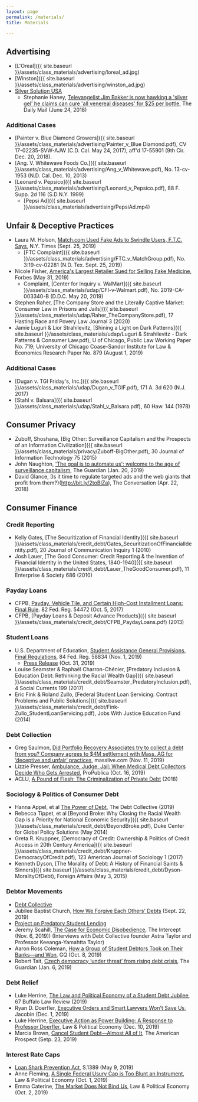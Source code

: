 ```yaml
---
layout: page
permalink: /materials/
title: Materials

---
```


## Advertising

- [L'Oreal]({{ site.baseurl }}/assets/class_materials/advertising/loreal_ad.jpg)
- [Winston]({{ site.baseurl }}/assets/class_materials/advertising/winston_ad.jpg)
- [Silver Solution USA](http://bit.ly/37VESCu)
  - Stephanie Haney, [Televangelist Jim Bakker is now hawking a 'silver gel' he claims can cure 'all venereal diseases' for $25 per bottle](https://dailym.ai/2teFpkb), The Daily Mail (June 24, 2018)

### Additional Cases 

- [Painter v. Blue Diamond Growers]({{ site.baseurl }}/assets/class_materials/advertising/Painter_v_Blue Diamond.pdf), CV 17-02235-SVW-AJW (C.D. Cal. May 24, 2017), aff'd  17-55901 (9th Cir. Dec. 20, 2018). 
- [Ang. V. Whitewave Foods Co.]({{ site.baseurl }}/assets/class_materials/advertising/Ang_v_Whitewave.pdf), No. 13-cv-1953 (N.D. Cal. Dec. 10, 2013)
- [Leonard v. Pepsico]({{ site.baseurl }}/assets/class_materials/advertising/Leonard_v_Pepsico.pdf), 88 F. Supp. 2d 116 (S.D.N.Y. 1999)
  - [Pepsi Ad]({{ site.baseurl }}/assets/class_materials/advertising/PepsiAd.mp4)

## Unfair & Deceptive Practices 

- Laura M. Holson, [Match.com Used Fake Ads to Swindle Users, F.T.C. Says](https://www.nytimes.com/2019/09/25/us/match-com-lawsuit-ftc.html), N.Y. Times (Sept. 25, 2019)
  - [FTC Complaint]({{ site.baseurl }}/assets/class_materials/advertising/FTC_v_MatchGroup.pdf), No. 3:19-cv-02281 (N.D. Tex. Sept. 25, 2019)
- Nicole Fisher, [America's Largest Retailer Sued for Selling Fake Medicine](http://bit.ly/35S7P0F), Forbes (May 31, 2019)
  - Complaint, [Center for Inquiry v. WalMart]({{ site.baseurl }}/assets/class_materials/udap/CFI-v-Walmart.pdf), No. 2019-CA-003340-B (D.D.C. May 20, 2019)
- Stephen Raher, [The Company Store and the Literally Captive Market: Consumer Law in Prisons and Jails]({{ site.baseurl }}/assets/class_materials/udap/Raher_TheCompanyStore.pdf), 17 Hasting Race and Povery Law Journal 3 (2020)
- Jamie Luguri & Lior Strahilevitz, [Shining a Light on Dark Patterns]({{ site.baseurl }}/assets/class_materials/udap/Luguri & Strahilevitz - Dark Patterns & Consumer Law.pdf),  U of Chicago, Public Law Working Paper No. 719; University of Chicago Coase-Sandor Institute for Law & Economics Research Paper No. 879  (August 1, 2019)

### Additional Cases 

- [Dugan v. TGI Friday's, Inc.]({{ site.baseurl }}/assets/class_materials/udap/Dugan_v_TGIF.pdf), 171 A. 3d 620 (N.J. 2017)
- [Stahl v. Balsara]({{ site.baseurl }}/assets/class_materials/udap/Stahl_v_Balsara.pdf), 60 Haw. 144 (1978)

## Consumer Privacy 

- Zuboff, Shoshana, [Big Other: Surveillance Capitalism and the Prospects of an Information Civilization]({{ site.baseurl }}/assets/class_materials/privacy/Zuboff-BigOther.pdf), 30 Journal of Information Technology 75 (2015)
- John Naughton, ['The goal is to automate us': welcome to the age of surveillance capitalism](http://bit.ly/38c66os), The Guardian (Jan. 20, 2019)
- David Glance, [Is it time to regulate targeted ads and the web giants that profit from them?}(http://bit.ly/2toBIZa), The Conversation (Apr. 22, 2018)

## Consumer Finance 

### Credit Reporting 

- Kelly Gates, [The Securitization of Financial Identity]({{ site.baseurl }}/assets/class_materials/credit_debt/Gates_SecuritizationOfFinancialIdentity.pdf), 20 Journal of Communication Inquiry 1 (2010)
- Josh Lauer, [The Good Consumer: Credit Reporting & the Invention of Financial Identity in the United States, 1840-1940]({{ site.baseurl }}/assets/class_materials/credit_debt/Lauer_TheGoodConsumer.pdf), 11 Enterprise & Society 686 (2010)

### Payday Loans

- CFPB, [Payday, Vehicle Tile, and Certain High-Cost Installment Loans: Final Rule](http://bit.ly/2TjwbxK). 82 Fed. Reg. 54472 (Oct. 5, 2017)
- CFPB, [Payday Loans & Deposit Advance Products]({{ site.baseurl }}/assets/class_materials/credit_debt/CFPB_PaydayLoans.pdf) (2013)

### Student Loans

- U.S. Department of Education, [Student Assistance General Provisions, Final Regulations](http://bit.ly/2tdou1i), 84 Fed. Reg. 58834 (Nov. 1, 2019)
  - [Press Release](http://bit.ly/3a513ba) (Oct. 31, 2019)
- Louise Seamster & Raphaël Charron-Chénier, [Predatory Inclusion & Education Debt: Rethinking the Racial Wealth Gap]({{ site.baseurl }}/assets/class_materials/credit_debt/Seamster_PredatoryInclusion.pdf), 4 Social Currents 199 (2017)
- Eric Fink & Roland Zullo, [Federal Student Loan Servicing: Contract Problems and Public Solutions]({{ site.baseurl }}/assets/class_materials/credit_debt/Fink-Zullo_StudentLoanServicing.pdf), Jobs With Justice Education Fund (2014)

### Debt Collection

- Greg Saulmon, [Did Portfolio Recovery Associates try to collect a debt from you? Company agrees to $4M settlement with Mass. AG for ‘deceptive and unfair’ practices](http://bit.ly/2RclnyN), masslive.com (Nov. 11, 2019)
- Lizzie Presser, [Ambulance, Judge, Jail: When Medical Debt Collectors Decide Who Gets Arrested](http://bit.ly/2Rh58Ai), ProPublica (Oct. 16, 2019)
- ACLU, [A Pound of Flesh: The Criminalization of Private Debt](http://bit.ly/2tZTqSE) (2018)

### Sociology & Politics of Consumer Debt 

- Hanna Appel, et al [The Power of Debt](http://bit.ly/2RcxzQ6), The Debt Collective (2019)
- Rebecca Tippet, et al [Beyond Broke: Why Closing the Racial Wealth Gap is a Priority for National Economic Security]({{ site.baseurl }}/assets/class_materials/credit_debt/BeyondBroke.pdf), Duke Center for Global Policy Solutions (May 2014)
- Greta R. Kruppner, [Democracy of Credit: Ownership & Politics of Credit Access in 20th Century America]({{ site.baseurl }}/assets/class_materials/credit_debt/Kruppner-DemocracyOfCredit.pdf),  123 American Journal of Sociology 1 (2017)
- Kenneth Dyson, [The Morality of Debt: A History of Financial Saints & Sinners]({{ site.baseurl }}/assets/class_materials/credit_debt/Dyson-MoralityOfDebt), Foreign Affairs (May 3, 2015)

### Debtor Movements

- [Debt Collective](https://debtcollective.org/)
- Jubilee Baptist Church, [How We Forgive Each Others' Debts](https://www.jubileebaptist.church/post/how-we-forgive-each-others-debts) (Sept. 22, 2019)
- [Project on Predatory Student Lending](https://predatorystudentlending.org/)
- Jeremy Scahill, [The Case for Economic Disobedience](http://bit.ly/30kuYrf), The Intercept (Nov. 6, 2019)) (Interviews with Debt Collective founder Astra Taylor and Professor Keeanga-Yamahtta Taylor)
- Aaron Ross Coleman, [How a Group of Student Debtors Took on Their Banks—and Won](http://bit.ly/2TrQE3g), GQ (Oct. 8, 2019)
- Robert Tait, [Czech democracy ‘under threat’ from rising debt crisis](http://bit.ly/3ahrrPf), The Guardian (Jan. 6, 2019)

### Debt Relief 

- Luke Herrine, [The Law and Political Economy of a Student Debt Jubilee](http://bit.ly/3aaadmH), 67 Buffalo Law Review (2019)
- Ryan D. Doerfler, [Executive Orders and Smart Lawyers Won't Save Us](http://bit.ly/30h65gl), Jacobin (Dec. 1, 2019)
- Luke Herrine, [Executive Action as Power Building: A Response to Professor Doerfler](http://bit.ly/35OCL1N), Law & Political Economy (Dec. 10, 2019)
- Marcia Brown, [Cancel Student Debt—Almost All of It](http://bit.ly/35W8Www), The American Prospect (Setp. 23, 2019)

### Interest Rate Caps

- [Loan Shark Prevention Act](http://bit.ly/2NnfH3S), S.1389 (May 9, 2019)
- Anne Fleming, [A Single Federal Usury Cap is Too Blunt an Instrument](http://bit.ly/2TlZP5i), Law & Political Economy (Oct. 1, 2019)
- Emma Caterine, [The Market Does Not Bind Us](http://bit.ly/3a90FZm), Law & Political Economy (Oct. 2, 2019)